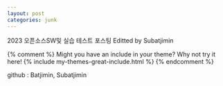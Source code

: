 ```yaml
---
layout: post
categories: junk
---
```


2023 오픈소스SW및 실습 테스트 포스팅
Editted by Subatjimin

{% comment %}
Might you have an include in your theme? Why not try it here!
{% include my-themes-great-include.html %}
{% endcomment %}

github : Batjimin, Subatjimin
